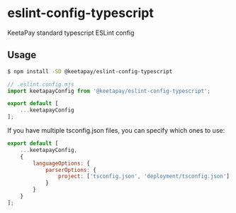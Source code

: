 # eslint-config-typescript

KeetaPay standard typescript ESLint config

## Usage

```bash
$ npm install -SD @keetapay/eslint-config-typescript
```

```js
// .eslint.config.mjs
import keetapayConfig from '@keetapay/eslint-config-typescript';

export default [
	...keetapayConfig
];
```

If you have multiple tsconfig.json files, you can specify which ones to use:
```js
export default [
	...keetapayConfig,
	{
		languageOptions: {
			parserOptions: {
				project: ['tsconfig.json', 'deployment/tsconfig.json']
			}
		}
	}
];
```